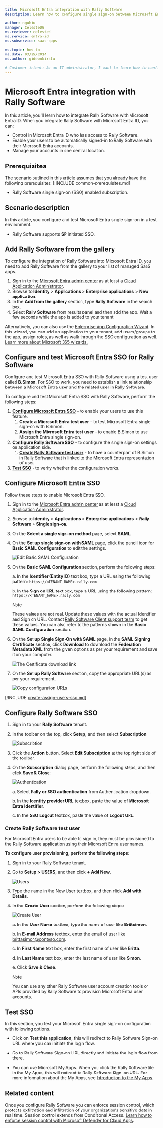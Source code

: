 ```yaml
---
title: Microsoft Entra integration with Rally Software
description: Learn how to configure single sign-on between Microsoft Entra ID and Rally Software.

author: nguhiu
manager: CelesteDG
ms.reviewer: celested
ms.service: entra-id
ms.subservice: saas-apps

ms.topic: how-to
ms.date: 03/25/2024
ms.author: gideonkiratu

# Customer intent: As an IT administrator, I want to learn how to configure single sign-on between Microsoft Entra ID and Rally Software so that I can control who has access to Rally Software, enable automatic sign-in with Microsoft Entra accounts, and manage my accounts in one central location.
---
```

# Microsoft Entra integration with Rally Software

In this article,  you'll learn how to integrate Rally Software with Microsoft Entra ID. When you integrate Rally Software with Microsoft Entra ID, you can:

* Control in Microsoft Entra ID who has access to Rally Software.
* Enable your users to be automatically signed-in to Rally Software with their Microsoft Entra accounts.
* Manage your accounts in one central location.

## Prerequisites
The scenario outlined in this article assumes that you already have the following prerequisites:
[!INCLUDE [common-prerequisites.md](~/identity/saas-apps/includes/common-prerequisites.md)]
* Rally Software single sign-on (SSO) enabled subscription.

## Scenario description

In this article,  you configure and test Microsoft Entra single sign-on in a test environment.

* Rally Software supports **SP** initiated SSO.

## Add Rally Software from the gallery

To configure the integration of Rally Software into Microsoft Entra ID, you need to add Rally Software from the gallery to your list of managed SaaS apps.

1. Sign in to the [Microsoft Entra admin center](https://entra.microsoft.com) as at least a [Cloud Application Administrator](~/identity/role-based-access-control/permissions-reference.md#cloud-application-administrator).
1. Browse to **Identity** > **Applications** > **Enterprise applications** > **New application**.
1. In the **Add from the gallery** section, type **Rally Software** in the search box.
1. Select **Rally Software** from results panel and then add the app. Wait a few seconds while the app is added to your tenant.

 Alternatively, you can also use the [Enterprise App Configuration Wizard](https://portal.office.com/AdminPortal/home?Q=Docs#/azureadappintegration). In this wizard, you can add an application to your tenant, add users/groups to the app, assign roles, as well as walk through the SSO configuration as well. [Learn more about Microsoft 365 wizards.](/microsoft-365/admin/misc/azure-ad-setup-guides)

<a name='configure-and-test-azure-ad-sso-for-rally-software'></a>

## Configure and test Microsoft Entra SSO for Rally Software

Configure and test Microsoft Entra SSO with Rally Software using a test user called **B.Simon**. For SSO to work, you need to establish a link relationship between a Microsoft Entra user and the related user in Rally Software.

To configure and test Microsoft Entra SSO with Rally Software, perform the following steps:

1. **[Configure Microsoft Entra SSO](#configure-azure-ad-sso)** - to enable your users to use this feature.
    1. **Create a Microsoft Entra test user** - to test Microsoft Entra single sign-on with B.Simon.
    1. **Assign the Microsoft Entra test user** - to enable B.Simon to use Microsoft Entra single sign-on.
1. **[Configure Rally Software SSO](#configure-rally-software-sso)** - to configure the single sign-on settings on application side.
    1. **[Create Rally Software test user](#create-rally-software-test-user)** - to have a counterpart of B.Simon in Rally Software that is linked to the Microsoft Entra representation of user.
1. **[Test SSO](#test-sso)** - to verify whether the configuration works.

<a name='configure-azure-ad-sso'></a>

## Configure Microsoft Entra SSO

Follow these steps to enable Microsoft Entra SSO.

1. Sign in to the [Microsoft Entra admin center](https://entra.microsoft.com) as at least a [Cloud Application Administrator](~/identity/role-based-access-control/permissions-reference.md#cloud-application-administrator).
1. Browse to **Identity** > **Applications** > **Enterprise applications** > **Rally Software** > **Single sign-on**.
1. On the **Select a single sign-on method** page, select **SAML**.
1. On the **Set up single sign-on with SAML** page, click the pencil icon for **Basic SAML Configuration** to edit the settings.

   ![Edit Basic SAML Configuration](common/edit-urls.png)

1. On the **Basic SAML Configuration** section, perform the following steps:

    a. In the **Identifier (Entity ID)** text box, type a URL using the following pattern:
    `https://<TENANT_NAME>.rally.com`

    b. In the **Sign on URL** text box, type a URL using the following pattern:
    `https://<TENANT_NAME>.rally.com`

	> [!NOTE]
	> These values are not real. Update these values with the actual Identifier and Sign on URL. Contact [Rally Software Client support team](https://help.rallydev.com/) to get these values. You can also refer to the patterns shown in the **Basic SAML Configuration** section.

1. On the **Set up Single Sign-On with SAML** page, in the **SAML Signing Certificate** section, click **Download** to download the **Federation Metadata XML** from the given options as per your requirement and save it on your computer.

	![The Certificate download link](common/metadataxml.png)

6. On the **Set up Rally Software** section, copy the appropriate URL(s) as per your requirement.

	![Copy configuration URLs](common/copy-configuration-urls.png)

<a name='create-an-azure-ad-test-user'></a>

[!INCLUDE [create-assign-users-sso.md](~/identity/saas-apps/includes/create-assign-users-sso.md)]

## Configure Rally Software SSO

1. Sign in to your **Rally Software** tenant.

2. In the toolbar on the top, click **Setup**, and then select **Subscription**.
   
    ![Subscription](./media/rally-software-tutorial/toolbar.png "Subscription")

3. Click the **Action** button. Select **Edit Subscription** at the top right side of the toolbar.

4. On the **Subscription** dialog page, perform the following steps, and then click **Save & Close**:
   
    ![Authentication](./media/rally-software-tutorial/configuration.png "Authentication")
   
    a. Select **Rally or SSO authentication** from Authentication dropdown.

    b. In the **Identity provider URL** textbox, paste the value of **Microsoft Entra Identifier**. 

    c. In the **SSO Logout** textbox, paste the value of **Logout URL**.

### Create Rally Software test user

For Microsoft Entra users to be able to sign in, they must be provisioned to the Rally Software application using their Microsoft Entra user names.

**To configure user provisioning, perform the following steps:**

1. Sign in to your Rally Software tenant.

2. Go to **Setup \> USERS**, and then click **+ Add New**.
   
    ![Users](./media/rally-software-tutorial/add-user.png "Users")

3. Type the name in the New User textbox, and then click **Add with Details**.

4. In the **Create User** section, perform the following steps:
   
    ![Create User](./media/rally-software-tutorial/new-user.png "Create User")

	a. In the **User Name** textbox, type the name of user like **Brittsimon**.
   
    b. In **E-mail Address** textbox, enter the email of user like brittasimon@contoso.com.

	c. In **First Name** text box, enter the first name of user like **Britta**.

	d. In **Last Name** text box, enter the last name of user like **Simon**.

    e. Click **Save & Close**.

   >[!NOTE]
   >You can use any other Rally Software user account creation tools or APIs provided by Rally Software to provision Microsoft Entra user accounts.

## Test SSO

In this section, you test your Microsoft Entra single sign-on configuration with following options. 

* Click on **Test this application**, this will redirect to Rally Software Sign-on URL where you can initiate the login flow. 

* Go to Rally Software Sign-on URL directly and initiate the login flow from there.

* You can use Microsoft My Apps. When you click the Rally Software tile in the My Apps, this will redirect to Rally Software Sign-on URL. For more information about the My Apps, see [Introduction to the My Apps](https://support.microsoft.com/account-billing/sign-in-and-start-apps-from-the-my-apps-portal-2f3b1bae-0e5a-4a86-a33e-876fbd2a4510).

## Related content

Once you configure Rally Software you can enforce session control, which protects exfiltration and infiltration of your organization’s sensitive data in real time. Session control extends from Conditional Access. [Learn how to enforce session control with Microsoft Defender for Cloud Apps](/cloud-app-security/proxy-deployment-aad).
